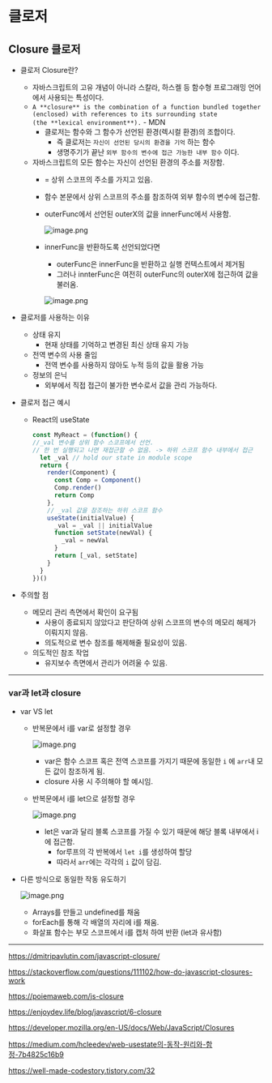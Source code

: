 # 클로저

## Closure 클로저

- 클로저 Closure란?
    - 자바스크립트의 고유 개념이 아니라 스칼라, 하스켈 등 함수형 프로그래밍 언어에서 사용되는 특성이다.
    - `A **closure** is the combination of a function bundled together (enclosed) with references to its surrounding state (the **lexical environment**).` - MDN
        - 클로저는 함수와 그 함수가 선언된 환경(렉시컬 환경)의 조합이다.
            - 즉 클로저는 `자신이 선언된 당시의 환경을 기억` 하는 함수
            - 생명주기가 끝난 `외부 함수의 변수에 접근 가능한 내부 함수` 이다.
    - 자바스크립트의 모든 함수는 자신이 선언된 환경의 주소를 저장함.
        - = 상위 스코프의 주소를 가지고 있음.
        - 함수 본문에서 상위 스코프의 주소를 참조하여 외부 함수의 변수에 접근함.
        
        - outerFunc에서 선언된 outerX의 값을 innerFunc에서 사용함.
            
            ![image.png](./image/image.png)
            
        
        - innerFunc을 반환하도록 선언되었다면
            - outerFunc은 innerFunc을 반환하고 실행 컨텍스트에서 제거됨
            - 그러나 innterFunc은 여전히 outerFunc의 outerX에 접근하여 값을 불러옴.
            
            ![image.png](./image/image%201.png)
            

- 클로저를 사용하는 이유
    - 상태 유지
        - 현재 상태를 기억하고 변경된 최신 상태 유지 가능
    - 전역 변수의 사용 줄임
        - 전역 변수를 사용하지 않아도 누적 등의 값을 활용 가능
    - 정보의 은닉
        - 외부에서 직접 접근이 불가한 변수로서 값을 관리 가능하다.
    
- 클로저 접근 예시
    - React의 useState
        
        ```jsx
        const MyReact = (function() {
        //_val 변수를 상위 함수 스코프에서 선언.
        // 한 번 실행되고 나면 재접근할 수 없음. -> 하위 스코프 함수 내부에서 접근
          let _val // hold our state in module scope
          return {
            render(Component) {
              const Comp = Component()
              Comp.render()
              return Comp
            },
            // _val 값을 참조하는 하위 스코프 함수
            useState(initialValue) {
              _val = _val || initialValue
              function setState(newVal) {
                _val = newVal
              }
              return [_val, setState]
            }
          }
        })()
        ```
        

- 주의할 점
    - 메모리 관리 측면에서 확인이 요구됨
        - 사용이 종료되지 않았다고 판단하여 상위 스코프의 변수의 메모리 해제가 이뤄지지 않음.
        - 의도적으로 변수 참조를 해제해줄 필요성이 있음.
    - 의도적인 참조 작업
        - 유지보수 측면에서 관리가 어려울 수 있음.

---

### var과 let과 closure

- var VS let
    - 반복문에서 i를 var로 설정할 경우
        
        ![image.png](./image/image%202.png)
        
        - var은 함수 스코프 혹은 전역 스코프를 가지기 때문에 동일한 `i` 에 `arr`내 모든 값이 참조하게 됨.
        - closure 사용 시 주의해야 할 예시임.
    - 반복문에서 i를 let으로 설정할 경우
        
        ![image.png](./image/image%203.png)
        
        - let은 var과 달리 블록 스코프를 가질 수 있기 때문에 해당 블록 내부에서 i에 접근함.
            - for루프의 각 반복에서 `let i`를 생성하여 할당
            - 따라서 `arr`에는 각각의 `i` 값이 담김.

- 다른 방식으로 동일한 작동 유도하기
    
    ![image.png](./image/image%204.png)
    
    - Arrays를 만들고 undefined를 채움
    - forEach를 통해 각 배열의 자리에 i를 채움.
    - 화살표 함수는 부모 스코프에서 i를 캡처 하여 반환 (let과 유사함)

---

https://dmitripavlutin.com/javascript-closure/

https://stackoverflow.com/questions/111102/how-do-javascript-closures-work

https://poiemaweb.com/js-closure

https://enjoydev.life/blog/javascript/6-closure

https://developer.mozilla.org/en-US/docs/Web/JavaScript/Closures

https://medium.com/hcleedev/web-usestate의-동작-원리와-함정-7b4825c16b9

https://well-made-codestory.tistory.com/32